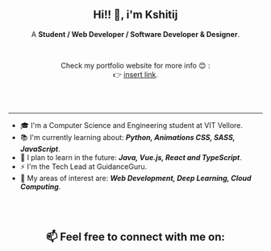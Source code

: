 <h2 align="center"> Hi!! 👋, i'm Kshitij<br/> </h2> 
<p align="center"> A <b>Student / Web Developer / Software Developer & Designer</b>.</p>

<br>

<p align="center">Check my portfolio website for more info 😊 :
<br> 👉  <a href="insert link">insert link</a>.</p>

<br>
<br>
<p align="center">

---


- 🎓 I'm a Computer Science and Engineering student at VIT Vellore.
- 📚 I'm currently learning about: ***Python, Animations CSS, SASS, JavaScript***.
- 🎯 I plan to learn in the future: ***Java, Vue.js, React and TypeScript***.
- ⚡ I'm the Tech Lead at GuidanceGuru.
- 👀 My areas of interest are:  ***Web Development, Deep Learning, Cloud Computing***.



<br>
<br>

<h2 align="center"> 📫 Feel free to connect with me on:</h2>
<!---
<a href="https://www.linkedin.com/in/username/" target="_blank"><img src="https://img.shields.io/badge/linkedin-%230077B5.svg?&style=for-the-badge&logo=linkedin&logoColor=white"></a> 
<a href="https://twitter.com/username" target="_blank"><img src="https://img.shields.io/badge/twitter-%231DA1F2.svg?&style=for-the-badge&logo=twitter&logoColor=white"></a> 
<a href="https://www.reddit.com/user/username" target="_blank"><img src="https://img.shields.io/badge/Reddit-FF4500?style=for-the-badge&logo=reddit&logoColor=white"></a> 
<a href="https://discordapp.com/username" target="_blank"><img src="https://img.shields.io/badge/Discord-7289DA?style=for-the-badge&logo=discord&logoColor=white"></a> 
<a href="https://www.behance.net/username" target="_blank"><img src="https://img.shields.io/badge/-Behance-blue?style=for-the-badge&logo=behance&logoColor=white"></a> 


[![Medium](https://img.shields.io/badge/Medium-12100E?style=for-the-badge&logo=medium&logoColor=white)](https://medium.com/@username) 

--->
<a href="mailto:kshitijradotra@hotmail.com" target="_blank"><img src="https://img.shields.io/badge/Gmail-D14836?style=for-the-badge&logo=gmail&logoColor=white"></a>
</p>
<!---
kshitij-ra/kshitij-ra is a ✨ special ✨ repository because its `README.md` (this file) appears on your GitHub profile.
You can click the Preview link to take a look at your changes.
--->

